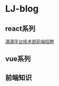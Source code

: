 # LJ-blog

## react系列

[滴滴平台技术部前端招聘](https://github.com/lj614418910/blog/MD/master/.md)

## vue系列

## 前端知识